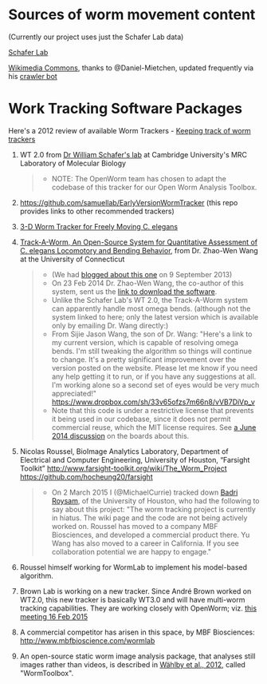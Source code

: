 Sources of worm movement content
================================

(Currently our project uses just the Schafer Lab data)

[Schafer Lab](http://www2.mrc-lmb.cam.ac.uk/groups/wschafer/)

[Wikimedia
Commons](https://commons.wikimedia.org/wiki/Category:Videos_of_Caenorhabditis_elegans),
thanks to @Daniel-Mietchen, updated frequently via his [crawler
bot](https://commons.wikimedia.org/wiki/User:Open_Access_Media_Importer_Bot)

Work Tracking Software Packages
===============================

Here's a 2012 review of available Worm Trackers - [Keeping track of worm
trackers](http://www.wormbook.org/chapters/www_tracking/tracking.html)

1.  WT 2.0 from [Dr William Schafer's
    lab](http://www2.mrc-lmb.cam.ac.uk/groups/wschafer/) at Cambridge
    University's MRC Laboratory of Molecular Biology

    > -   NOTE: The OpenWorm team has chosen to adapt the codebase of
    >     this tracker for our Open Worm Analysis Toolbox.

2.  <https://github.com/samuellab/EarlyVersionWormTracker> (this repo
    provides links to other recommended trackers)
3.  [3-D Worm Tracker for Freely Moving C.
    elegans](http://www.pubmedcentral.nih.gov/articlerender.fcgi?artid=3578814&tool=pmcentrez&rendertype=abstract)
4.  [Track-A-Worm, An Open-Source System for Quantitative Assessment of
    C. elegans Locomotory and Bending
    Behavior](http://www.plosone.org/article/info:doi/10.1371/journal.pone.0069653),
    from Dr. Zhao-Wen Wang at the University of Connecticut

    > -   (We had [blogged about this
    >     one](http://blog.openworm.org/post/60312568840/ios-game-looks-to-kickstart-neuroscience-education)
    >     on 9 September 2013)
    > -   On 23 Feb 2014 Dr. Zhao-Wen Wang, the co-author of this
    >     system, sent us the [link to download the
    >     software](http://zwwang.uchc.edu/wormtrack/index.html).
    > -   Unlike the Schafer Lab's WT 2.0, the Track-A-Worm system can
    >     apparently handle most omega bends. (although not the system
    >     linked to here; only the latest version which is available
    >     only by emailing Dr. Wang directly:)
    > -   From Sijie Jason Wang, the son of Dr. Wang: "Here's a link to
    >     my current version, which is capable of resolving omega bends.
    >     I'm still tweaking the algorithm so things will continue to
    >     change. It's a pretty significant improvement over the version
    >     posted on the website. Please let me know if you need any help
    >     getting it to run, or if you have any suggestions at all. I'm
    >     working alone so a second set of eyes would be very much
    >     appreciated!"
    >     <https://www.dropbox.com/sh/33v65ofzs7m66n8/vVB7DiVp_v>
    > -   Note that this code is under a restrictive license that
    >     prevents it being used in our codebase, since it does not
    >     permit commercial reuse, which the MIT license requires. See
    >     [a June 2014
    >     discussion](https://groups.google.com/forum/#!topic/openworm-discuss/Ab0MrGRCwoY)
    >     on the boards about this.

5.  Nicolas Roussel, BioImage Analytics Laboratory, Department of
    Electrical and Computer Engineering, University of Houston,
    “Farsight Toolkit”
    <http://www.farsight-toolkit.org/wiki/The_Worm_Project>
    <https://github.com/hocheung20/farsight>

    > -   On 2 March 2015 I (@MichaelCurrie) tracked down [Badri
    >     Roysam](broysam@central.uh.edu), of the University of Houston,
    >     who had the following to say about this project: "The worm
    >     tracking project is currently in hiatus. The wiki page and the
    >     code are not being actively worked on. Roussel has moved to a
    >     company MBF Biosciences, and developed a commercial product
    >     there. Yu Wang has also moved to a career in California. If
    >     you see collaboration potential we are happy to engage."

6.  Roussel himself working for WormLab to implement his model-based
    algorithm.
7.  Brown Lab is working on a new tracker. Since André Brown worked on
    WT2.0, this new tracker is basically WT3.0 and will have multi-worm
    tracking capabilities. They are working closely with OpenWorm; viz.
    [this meeting 16 Feb
    2015](<https://docs.google.com/document/d/1VRMnNHoLQ2oHD3wgGOQrE8KzyCSrEoMwChWPOhVNTj0/edit?usp=sharing>)
8.  A commercial competitor has arisen in this space, by MBF
    Biosciences: <http://www.mbfbioscience.com/wormlab>
9.  An open-source static worm image analysis package, that analyses still images rather than videos, is described in [Wählby et al., 2012](http://www.ncbi.nlm.nih.gov/pmc/articles/PMC3433711/), called "WormToolbox".

